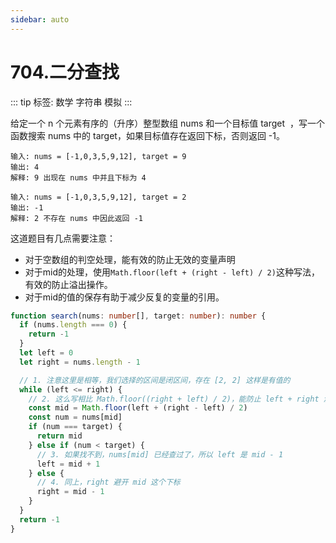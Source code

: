 ```yaml
---
sidebar: auto
---
```


# 704.二分查找

::: tip
标签: 数学 字符串 模拟
:::

给定一个 n 个元素有序的（升序）整型数组 nums 和一个目标值 target  ，写一个函数搜索 nums 中的 target，如果目标值存在返回下标，否则返回 -1。

```
输入: nums = [-1,0,3,5,9,12], target = 9
输出: 4
解释: 9 出现在 nums 中并且下标为 4
```

```
输入: nums = [-1,0,3,5,9,12], target = 2
输出: -1
解释: 2 不存在 nums 中因此返回 -1
```

这道题目有几点需要注意：
- 对于空数组的判空处理，能有效的防止无效的变量声明
- 对于mid的处理，使用`Math.floor(left + (right - left) / 2)`这种写法，有效的防止溢出操作。
- 对于mid的值的保存有助于减少反复的变量的引用。

```ts
function search(nums: number[], target: number): number {
  if (nums.length === 0) {
    return -1
  }
  let left = 0
  let right = nums.length - 1

  // 1. 注意这里是相等，我们选择的区间是闭区间，存在 [2, 2] 这样是有值的
  while (left <= right) {
    // 2. 这么写相比 Math.floor((right + left) / 2)，能防止 left + right 溢出
    const mid = Math.floor(left + (right - left) / 2)
    const num = nums[mid]
    if (num === target) {
      return mid
    } else if (num < target) {
      // 3. 如果找不到，nums[mid] 已经查过了，所以 left 是 mid - 1
      left = mid + 1
    } else {
      // 4. 同上，right 避开 mid 这个下标
      right = mid - 1
    }
  }
  return -1
}
```

